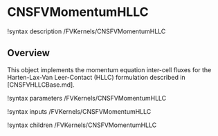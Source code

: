 # CNSFVMomentumHLLC

!syntax description /FVKernels/CNSFVMomentumHLLC

## Overview

This object implements the momentum equation inter-cell fluxes for the
Harten-Lax-Van Leer-Contact (HLLC) formulation described in [CNSFVHLLCBase.md].

!syntax parameters /FVKernels/CNSFVMomentumHLLC

!syntax inputs /FVKernels/CNSFVMomentumHLLC

!syntax children /FVKernels/CNSFVMomentumHLLC

